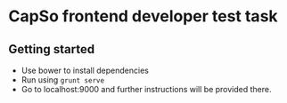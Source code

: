 # CapSo frontend developer test task #

## Getting started ##

* Use bower to install dependencies
* Run using `grunt serve`
* Go to localhost:9000 and further instructions will be provided there.